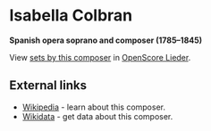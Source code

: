 # Isabella Colbran

__Spanish opera soprano and composer (1785–1845)__

View [sets by this composer] in [OpenScore Lieder].

[sets by this composer]: https://musescore.com/openscore-lieder-corpus/sets?order=title&text=Colbran,+Isabella
[OpenScore Lieder]: https://musescore.com/openscore-lieder-corpus

## External links

- [Wikipedia](https://en.wikipedia.org/wiki/Isabella_Colbran) - learn about this composer.
- [Wikidata](https://www.wikidata.org/wiki/Q268979) - get data about this composer.
